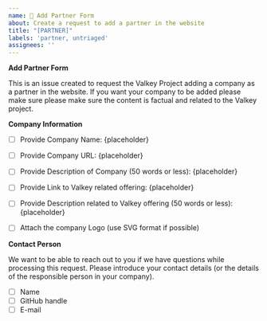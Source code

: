 ```yaml
---
name: 🏢 Add Partner Form
about: Create a request to add a partner in the website
title: "[PARTNER]"
labels: 'partner, untriaged'
assignees: ''
---
```


**Add Partner Form**

This is an issue created to request the Valkey Project adding a company as a partner in the website. If you want your company to be added please make sure please make sure the content is factual and related to the Valkey project.

**Company Information**

- [ ] Provide Company Name: {placeholder}
- [ ] Provide Company URL: {placeholder}
- [ ] Provide Description of Company (50 words or less): {placeholder}
- [ ] Provide Link to Valkey related offering: {placeholder}
- [ ] Provide Description related to Valkey offering (50 words or less): {placeholder}
- [ ] Attach the company Logo (use SVG format if possible)


**Contact Person**

We want to be able to reach out to you if we have questions while processing this request. Please introduce your contact details (or the details of the responsible person in your company).

- [ ] Name
- [ ] GitHub handle
- [ ] E-mail
